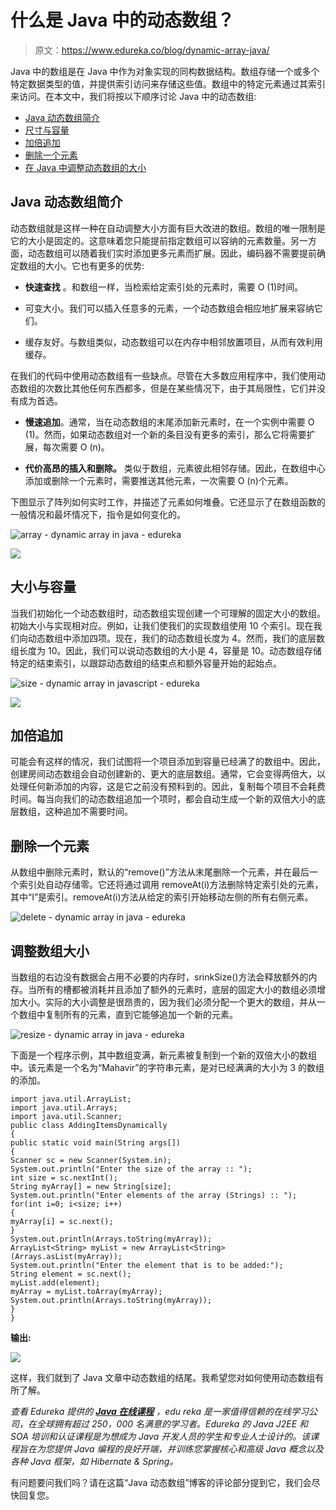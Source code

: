 # 什么是 Java 中的动态数组？

> 原文：<https://www.edureka.co/blog/dynamic-array-java/>

Java 中的数组是在 Java 中作为对象实现的同构数据结构。数组存储一个或多个特定数据类型的值，并提供索引访问来存储这些值。数组中的特定元素通过其索引来访问。在本文中，我们将按以下顺序讨论 Java 中的动态数组:

*   [Java 动态数组简介](#dynamic)
*   [尺寸与容量](#size)
*   [加倍追加](#append)
*   [删除一个元素](#delete)
*   [在 Java 中调整动态数组的大小](#resize)

## **Java 动态数组简介**

动态数组就是这样一种在自动调整大小方面有巨大改进的数组。数组的唯一限制是它的大小是固定的。这意味着您只能提前指定数组可以容纳的元素数量。另一方面，动态数组可以随着我们实时添加更多元素而扩展。因此，编码器不需要提前确定数组的大小。它也有更多的优势:

*   **快速查找** 。和数组一样，当检索给定索引处的元素时，需要 O (1)时间。

*   可变大小。我们可以插入任意多的元素，一个动态数组会相应地扩展来容纳它们。

*   缓存友好。与数组类似，动态数组可以在内存中相邻放置项目，从而有效利用缓存。

在我们的代码中使用动态数组有一些缺点。尽管在大多数应用程序中，我们使用动态数组的次数比其他任何东西都多，但是在某些情况下，由于其局限性，它们并没有成为首选。

*   **慢速追加**。通常，当在动态数组的末尾添加新元素时，在一个实例中需要 O (1)。然而，如果动态数组对一个新的条目没有更多的索引，那么它将需要扩展，每次需要 O (n)。

*   **代价高昂的插入和删除。** 类似于数组，元素彼此相邻存储。因此，在数组中心添加或删除一个元素时，需要推送其他元素，一次需要 O (n)个元素。

下图显示了阵列如何实时工作，并描述了元素如何堆叠。它还显示了在数组函数的一般情况和最坏情况下，指令是如何变化的。

![array - dynamic array in java - edureka](img/7b632c60579759ee4b25f23ad9ea9825.png)

![](img/dadf651bfa5246e670d6c63ad4f569ec.png)

## **大小与容量**

当我们初始化一个动态数组时，动态数组实现创建一个可理解的固定大小的数组。初始大小与实现相对应。例如，让我们使我们的实现数组使用 10 个索引。现在我们向动态数组中添加四项。现在，我们的动态数组长度为 4。然而，我们的底层数组长度为 10。因此，我们可以说动态数组的大小是 4，容量是 10。动态数组存储特定的结束索引，以跟踪动态数组的结束点和额外容量开始的起始点。

![size - dynamic array in javascript - edureka](img/79f887c326d5c10627b659053e88050c.png)

![](img/82f6d4625f21ba3edf0df54b00532c8b.png)

## **加倍追加**

可能会有这样的情况，我们试图将一个项目添加到容量已经满了的数组中。因此，创建房间动态数组会自动创建新的、更大的底层数组。通常，它会变得两倍大，以处理任何新添加的内容，这是它之前没有预料到的。因此，复制每个项目不会耗费时间。每当向我们的动态数组追加一个项时，都会自动生成一个新的双倍大小的底层数组，这种追加不需要时间。

## **删除一个元素**

从数组中删除元素时，默认的“remove()”方法从末尾删除一个元素，并在最后一个索引处自动存储零。它还将通过调用 removeAt(i)方法删除特定索引处的元素，其中“I”是索引。removeAt(i)方法从给定的索引开始移动左侧的所有右侧元素。

![delete - dynamic array in java - edureka](img/611294969e9b0b8ff0fdf09c1bf8e571.png)

## **调整数组大小**

当数组的右边没有数据会占用不必要的内存时，srinkSize()方法会释放额外的内存。当所有的槽都被消耗并且添加了额外的元素时，底层的固定大小的数组必须增加大小。实际的大小调整是很昂贵的，因为我们必须分配一个更大的数组，并从一个数组中复制所有的元素，直到它能够追加一个新的元素。

![resize - dynamic array in java - edureka](img/1bfaa74919418918fd43e5bc9237203c.png)

下面是一个程序示例，其中数组变满，新元素被复制到一个新的双倍大小的数组中。该元素是一个名为“Mahavir”的字符串元素，是对已经满满的大小为 3 的数组的添加。

```
import java.util.ArrayList;
import java.util.Arrays;
import java.util.Scanner;
public class AddingItemsDynamically
{
public static void main(String args[])
{
Scanner sc = new Scanner(System.in);
System.out.println("Enter the size of the array :: ");
int size = sc.nextInt();
String myArray[] = new String[size];
System.out.println("Enter elements of the array (Strings) :: ");
for(int i=0; i<size; i++)
{
myArray[i] = sc.next();
}
System.out.println(Arrays.toString(myArray));
ArrayList<String> myList = new ArrayList<String>(Arrays.asList(myArray));
System.out.println("Enter the element that is to be added:");
String element = sc.next();
myList.add(element);
myArray = myList.toArray(myArray);
System.out.println(Arrays.toString(myArray));
}
}
```

**输出:**

![](img/46cfc74e7cac9cccc73f267738bdb9c1.png)

这样，我们就到了 Java 文章中动态数组的结尾。我希望您对如何使用动态数组有所了解。

*查看 Edureka 提供的  [**Java 在线课程**](https://www.edureka.co/java-j2ee-training-course)* *，edu reka 是一家值得信赖的在线学习公司，在全球拥有超过 250，000 名满意的学习者。Edureka 的 Java J2EE 和 SOA 培训和认证课程是为想成为 Java 开发人员的学生和专业人士设计的。该课程旨在为您提供 Java 编程的良好开端，并训练您掌握核心和高级 Java 概念以及各种 Java 框架，如 Hibernate & Spring。*

有问题要问我们吗？请在这篇“Java 动态数组”博客的评论部分提到它，我们会尽快回复您。